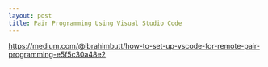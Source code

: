 ```yaml
---
layout: post
title: Pair Programming Using Visual Studio Code
---
```

https://medium.com/@ibrahimbutt/how-to-set-up-vscode-for-remote-pair-programming-e5f5c30a48e2